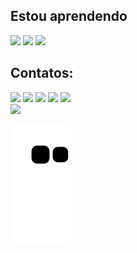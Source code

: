 ## Estou aprendendo 

<img src="https://cdn.jsdelivr.net/gh/devicons/devicon/icons/java/java-original.svg" width="40" heigth="40"/>
<img src="https://cdn.jsdelivr.net/gh/devicons/devicon/icons/selenium/selenium-original.svg" width="40" heigth="40" />                     
<img src="https://cdn.jsdelivr.net/gh/devicons/devicon/icons/cucumber/cucumber-plain.svg" width="40" heigth="40" />      


## Contatos:

<div>
<a href="https://wa.me/5516997025514" target="_blank"><img src="https://img.shields.io/badge/YouTube-FF0000?style=for-the-badge&logo=youtube&logoColor=white" target="_blank"></a>
<a href="https://instagram.com/seu-usuário-instagram-aqui" target="_blank"><img src="https://img.shields.io/badge/-Instagram-%23E4405F?style=for-the-badge&logo=instagram&logoColor=white" target="_blank"></a>
<a href="https://www.twitch.tv/seu-usuário-aqui" target="_blank"><img src="https://img.shields.io/badge/Twitch-9146FF?style=for-the-badge&logo=twitch&logoColor=white" target="_blank"></a>
<a href = "mailto:contato@seu-usuário-aqui"><img src="https://img.shields.io/badge/Gmail-D14836?style=for-the-badge&logo=gmail&logoColor=white" target="_blank"></a>
<a href="https://www.linkedin.com/in/seu-usuário-linkedln-aqui" target="_blank"><img src="https://img.shields.io/badge/-LinkedIn-%230077B5?style=for-the-badge&logo=linkedin&logoColor=white" target="_blank"></a>   
</div>


<div>
<a href="https://github.com/otavioeab">
<img height="180em" src="https://github-readme-stats.vercel.app/api?username=otavioeab&show_icons=true&theme=dracula&include_all_commits=true&count_private=true"/>
</div>


![Snake animation](https://github.com/otavioeab/otavioeab/blob/output/github-contribution-grid-snake.svg)

